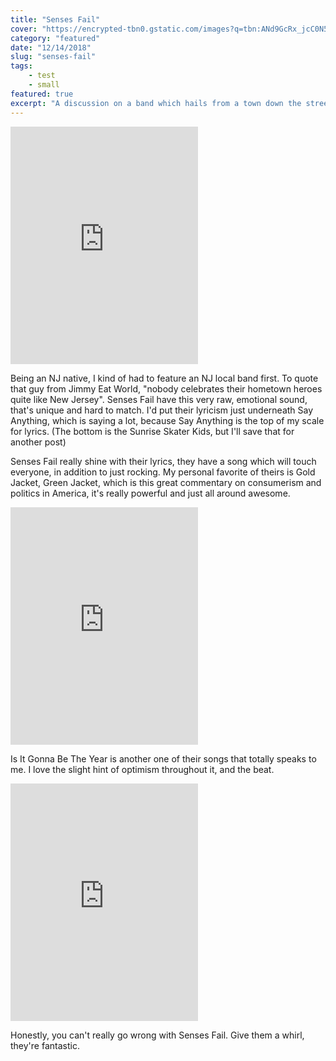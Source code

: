 ```yaml
---
title: "Senses Fail"
cover: "https://encrypted-tbn0.gstatic.com/images?q=tbn:ANd9GcRx_jcC0N5yLpnUM98r0j02lzlfa82OIqRKXi2AI-tZzhA4VHQk"
category: "featured"
date: "12/14/2018"
slug: "senses-fail"
tags:
    - test
    - small
featured: true
excerpt: "A discussion on a band which hails from a town down the street from me."
---
```

<div>
<iframe src="https://open.spotify.com/embed/artist/591yCCsZCLXvaJ0Rg38vLZ" width="300" height="380" frameborder="0" allowtransparency="true" allow="encrypted-media"></iframe>
<p>
Being an NJ native, I kind of had to feature an NJ local band first. To quote that guy from Jimmy Eat World, "nobody celebrates their hometown heroes quite like New Jersey". Senses Fail have this very raw, emotional sound, that's unique and hard to match. I'd put their lyricism just underneath Say Anything, which is saying a lot, because Say Anything is the top of my scale for lyrics. (The bottom is the Sunrise Skater Kids, but I'll save that for another post)
</p>
<p>
    Senses Fail really shine with their lyrics, they have a song which will touch everyone, in addition to just rocking. My personal favorite of theirs is Gold Jacket, Green Jacket, which is this great commentary on consumerism and politics in America, it's really powerful and just all around awesome. 
</p>
<iframe src="https://open.spotify.com/embed/track/7fu67Zso8hS8rcAMXuPhcJ" width="300" height="380" frameborder="0" allowtransparency="true" allow="encrypted-media"></iframe>
<p>
    Is It Gonna Be The Year is another one of their songs that totally speaks to me. I love the slight hint of optimism throughout it, and the beat. 
</p>
<iframe src="https://open.spotify.com/embed/track/2kBUPK1DcpfJVDbFKOPjNR" width="300" height="380" frameborder="0" allowtransparency="true" allow="encrypted-media"></iframe>
<p>
    Honestly, you can't really go wrong with Senses Fail. Give them a whirl, they're fantastic. 
</p>
</div>